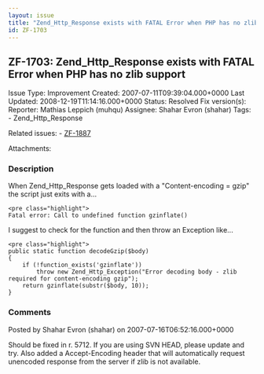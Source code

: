 ```yaml
---
layout: issue
title: "Zend_Http_Response exists with FATAL Error when PHP has no zlib support"
id: ZF-1703
---
```


ZF-1703: Zend\_Http\_Response exists with FATAL Error when PHP has no zlib support
----------------------------------------------------------------------------------

 Issue Type: Improvement Created: 2007-07-11T09:39:04.000+0000 Last Updated: 2008-12-19T11:14:16.000+0000 Status: Resolved Fix version(s): 
 Reporter:  Mathias Leppich (muhqu)  Assignee:  Shahar Evron (shahar)  Tags: - Zend\_Http\_Response
 
 Related issues: - [ZF-1887](/issues/browse/ZF-1887)
 
 Attachments: 
### Description

When Zend\_Http\_Response gets loaded with a "Content-encoding = gzip" the script just exits with a...

 
    <pre class="highlight">
    Fatal error: Call to undefined function gzinflate()


I suggest to check for the function and then throw an Exception like...

 
    <pre class="highlight">
    public static function decodeGzip($body)
    {
        if (!function_exists('gzinflate'))
            throw new Zend_Http_Exception("Error decoding body - zlib required for content-encoding gzip");
        return gzinflate(substr($body, 10));
    }


 

 

### Comments

Posted by Shahar Evron (shahar) on 2007-07-16T06:52:16.000+0000

Should be fixed in r. 5712. If you are using SVN HEAD, please update and try. Also added a Accept-Encoding header that will automatically request unencoded response from the server if zlib is not available.

 

 